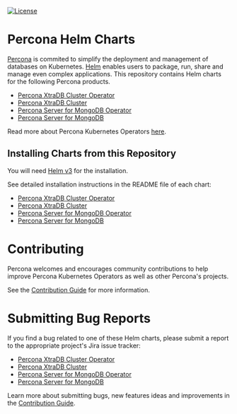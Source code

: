 [![License](https://img.shields.io/badge/License-Apache%202.0-blue.svg)](https://opensource.org/licenses/Apache-2.0)

# Percona Helm Charts

[Percona](https://www.percona.com/) is commited to simplify the deployment and management of databases on Kubernetes. [Helm](https://helm.sh/) enables users to package, run, share and manage even complex applications.
This repository contains Helm charts for the following Percona products.

* [Percona XtraDB Cluster Operator](charts/pxc-operator/)
* [Percona XtraDB Cluster](charts/pxc-db/)
* [Percona Server for MongoDB Operator](charts/psmdb-operator/)
* [Percona Server for MongoDB](charts/psmdb-db/)

Read more about Percona Kubernetes Operators [here](https://www.percona.com/software/percona-kubernetes-operators).

## Installing Charts from this Repository

You will need [Helm v3](https://github.com/helm/helm) for the installation.

See detailed installation instructions in the README file of each chart:

* [Percona XtraDB Cluster Operator](pxc-operator/README.md)
* [Percona XtraDB Cluster](pxc-db/README.md)
* [Percona Server for MongoDB Operator](psmdb-operator/README.md)
* [Percona Server for MongoDB](psmdb-db/README.md)

# Contributing

Percona welcomes and encourages community contributions to help improve Percona Kubernetes Operators as well as other Percona's projects.

See the [Contribution Guide](CONTRIBUTING.md) for more information.

# Submitting Bug Reports

If you find a bug related to one of these Helm charts, please submit a report to the appropriate project's Jira issue tracker:

* [Percona XtraDB Cluster Operator](https://jira.percona.com/projects/K8SPXC/)
* [Percona XtraDB Cluster](https://jira.percona.com/projects/PXC)
* [Percona Server for MongoDB Operator](https://jira.percona.com/projects/K8SPSMDB)
* [Percona Server for MongoDB](https://jira.percona.com/projects/PSMDB)

Learn more about submitting bugs, new features ideas and improvements in the [Contribution Guide](CONTRIBUTING.md).
